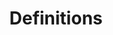 <div align='center'> 
	<h1>Definitions</h1>
</div>
<!--stackedit_data:
eyJoaXN0b3J5IjpbLTE2ODM5NDgyNTZdfQ==
-->